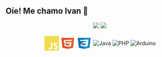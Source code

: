 ## Oie! Me chamo Ivan 👋

<div align="center">
<img height="195px" src="https://github-readme-stats.vercel.app/api/top-langs/?username=LuizOASSilva&layout=donut&hide_border=false&title_color=3EBDFF&custom_title=Linguagens%20Mais%20Usadas&text_color=fff&bg_color=0d1117&langs_count=10&&hide=HTML,CSS" />
  <img height="195px" src="https://streak-stats.demolab.com?user=LuizOASSilva&theme=dark&date_format=j%2Fn%5B%2FY%5D&background=0D1117&color=3EBDFF"/>
</div>


<div align="center" style="display: inline_block"><br>
  <img align="center" alt="JsS height="30" width="40" src="https://raw.githubusercontent.com/devicons/devicon/master/icons/javascript/javascript-plain.svg">
  <img align="center" alt="HTML" height="30" width="40" src="https://raw.githubusercontent.com/devicons/devicon/master/icons/html5/html5-original.svg">
  <img align="center" alt="CSS" height="30" width="40" src="https://raw.githubusercontent.com/devicons/devicon/master/icons/css3/css3-original.svg">
  <img align="center" alt="Java" height="30" width="40" src="https://cdn.jsdelivr.net/gh/devicons/devicon@latest/icons/java/java-original.svg">
  <img align="center" alt="PHP" height="30" width="40" src="https://cdn.jsdelivr.net/gh/devicons/devicon@latest/icons/php/php-original.svg">
  <img align="center" alt="Arduino" height="30" width="40" src="https://cdn.jsdelivr.net/gh/devicons/devicon@latest/icons/arduino/arduino-original-wordmark.svg">
</div>

